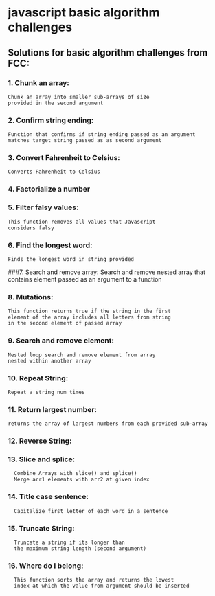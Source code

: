 # javascript basic algorithm challenges

## Solutions for basic algorithm challenges from FCC:


### 1. Chunk an array:
    Chunk an array into smaller sub-arrays of size 
    provided in the second argument
    
    
  
### 2. Confirm string ending:
    Function that confirms if string ending passed as an argument
    matches target string passed as as second argument
    
    
    
### 3. Convert Fahrenheit to Celsius:
    Converts Fahrenheit to Celsius
    
    
    
### 4. Factorialize a number



### 5. Filter falsy values:
    This function removes all values that Javascript
    considers falsy
    
    
    
### 6. Find the longest word:
    Finds the longest word in string provided
    
    
    
###7. Search and remove array:
    Search and remove nested array that contains
    element passed as an argument to a function
    
    
     
### 8. Mutations:
    This function returns true if the string in the first
    element of the array includes all letters from string
    in the second element of passed array
    
    
    
### 9. Search and remove element:
    Nested loop search and remove element from array
    nested within another array
    
    
    
### 10. Repeat String:
    Repeat a string num times
    
    
      
### 11. Return largest number:
    returns the array of largest numbers from each provided sub-array 
    
    
    
### 12. Reverse String:



### 13. Slice and splice:
      Combine Arrays with slice() and splice()
      Merge arr1 elements with arr2 at given index
      
      
      
### 14. Title case sentence:
      Capitalize first letter of each word in a sentence
      
      
      
### 15. Truncate String:
      Truncate a string if its longer than 
      the maximum string length (second argument)
      
      
      
### 16. Where do I belong:
      This function sorts the array and returns the lowest
      index at which the value from argument should be inserted
